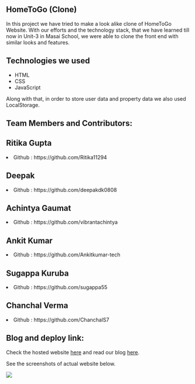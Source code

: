 ## HomeToGo (Clone)
In this project we have tried to make a look alike clone of HomeToGo Website. With our efforts and the technology stack, that we have learned till now in Unit-3 in Masai School, we were able to clone the front end with similar looks and features.

## Technologies we used
<ul>
  <li>HTML</li>
  <li>CSS</li>
  <li>JavaScript</li>
</ul>
Along with that, in order to store user data and property data we also used LocalStorage.

## Team Members and Contributors:
<h2>Ritika Gupta</h2>
<li>Github : https://github.com/Ritika11294</li>
<h2>Deepak</h2>
<li>Github : https://github.com/deepakdk0808</li>
<h2>Achintya Gaumat</h2>
<li>Github : https://github.com/vibrantachintya</li>
<h2>Ankit Kumar</h2>
<li>Github : https://github.com/Ankitkumar-tech</li>
<h2>Sugappa Kuruba</h2>
<li>Github : https://github.com/sugappa55</li>
<h2>Chanchal Verma</h2>
<li>Github : https://github.com/ChanchalS7</li>

## Blog and deploy link:


Check the hosted website [here](https://home-to-go.vercel.app/) and read our blog [here](https://medium.com/@vibrantachintya/hometogo-website-construct-week-unit-3-e8be090d79c6).

See the screenshots of actual website below.

![](https://raw.githubusercontent.com/vibrantachintya/HomeToGo/master/images/screenshots.gif)
